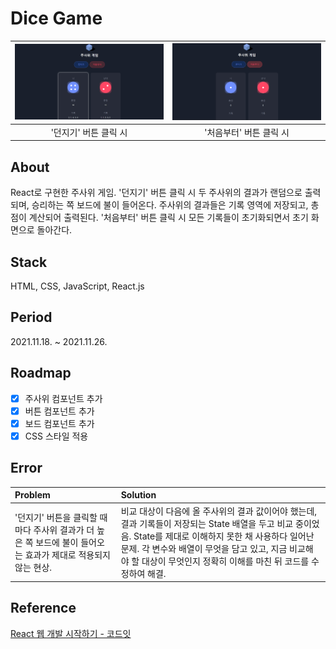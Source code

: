 # Dice Game
|<img src="src/assets/click-roll.png" alt="click roll" />|<img src="src/assets/click-reset.png" alt="click reset" />|
|:-:|:-:|
|'던지기' 버튼 클릭 시|'처음부터' 버튼 클릭 시|

## About
React로 구현한 주사위 게임. '던지기' 버튼 클릭 시 두 주사위의 결과가 랜덤으로 출력되며, 승리하는 쪽 보드에 불이 들어온다. 주사위의 결과들은 기록 영역에 저장되고, 총점이 계산되어 출력된다. '처음부터' 버튼 클릭 시 모든 기록들이 초기화되면서 초기 화면으로 돌아간다.

## Stack
HTML, CSS, JavaScript, React.js

## Period
2021.11.18. ~ 2021.11.26.

## Roadmap
- [X] 주사위 컴포넌트 추가
- [X] 버튼 컴포넌트 추가
- [X] 보드 컴포넌트 추가
- [X] CSS 스타일 적용

## Error
|Problem|Solution|
|:-|:-|
|'던지기' 버튼을 클릭할 때마다 주사위 결과가 더 높은 쪽 보드에 불이 들어오는 효과가 제대로 적용되지 않는 현상.|비교 대상이 다음에 올 주사위의 결과 값이어야 했는데, 결과 기록들이 저장되는 State 배열을 두고 비교 중이었음. State를 제대로 이해하지 못한 채 사용하다 일어난 문제. 각 변수와 배열이 무엇을 담고 있고, 지금 비교해야 할 대상이 무엇인지 정확히 이해를 마친 뒤 코드를 수정하여 해결.|

## Reference
[React 웹 개발 시작하기 - 코드잇](https://www.codeit.kr/courses/react-frontend-development/topics/getting-started-with-react)
